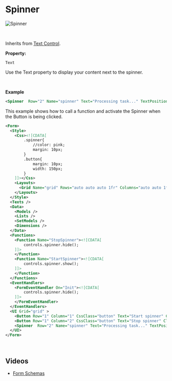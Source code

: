 # Spinner

![Spinner](https://profitbasedocs.blob.core.windows.net/images/FormSchema_Spinner.png)

<br/>

Inherits from [Text Control](textcontrol.md).

**Property:**

`Text`

Use the Text property to display your content next to the spinner.  

<br/>

**Example**

```xml
<Spinner  Row="2" Name="spinner" Text="Processing task..." TextPosition="left"/>
```

This example shows how to call a function and activate the Spinner when the Button is being clicked.

```xml
<Form>
  <Style>
  	<Css><![CDATA[
  		.spinner{
  			//color: pink;
  			margin: 10px;
  		}
  		.button{
  			margin: 10px;
  			width: 150px;
  		}
  	]]></Css>
    <Layouts>
      <Grid Name="grid" Rows="auto auto auto 1fr" Columns="auto auto 1fr" />
    </Layouts>
  </Style>
  <Texts />
  <Data>
    <Models />
    <Lists />
    <SetModels />
    <Dimensions />
  </Data>
  <Functions>
  	<Function Name="StopSpinner"><![CDATA[
  		controls.spinner.hide();
  	]]>
  	</Function>
  	<Function Name="StartSpinner"><![CDATA[
  		controls.spinner.show();
  	]]>
  	</Function>
  </Functions>
  <EventHandlers>
  	<FormEventHandler On="Init"><![CDATA[
  		controls.spinner.hide();
  	]]>
  	</FormEventHandler>
  </EventHandlers>
  <UI Grid="grid" >
  	<Button Row="1" Column="1" CssClass="button" Text="Start spinner" Click="StartSpinner"/>
  	<Button Row="1" Column="2" CssClass="button" Text="Stop spinner" Click="StopSpinner"/>
  	<Spinner  Row="2" Name="spinner" Text="Processing task..." TextPosition="left"/>
  </UI>
</Form>
```

<br/>


## Videos

- [Form Schemas](../../../../videos/formschemas.md)

<!--- [Controls - RichTextEditor]()-->
